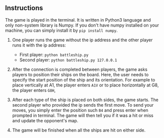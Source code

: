 ## Instructions

The game is played in the terminal. It is written in Python3 language and only non-system library is Numpy. If you don't have numpy installed on your machine, you can simply install it by `pip install numpy`. 

1. One player runs the game without the ip address and the other player runs it with the ip address:

    * First player: `python battleship.py`
    * Second player: `python battleship.py 127.0.0.1`

2. After the connection is completed between players, the game asks players to position their ships on the board. Here, the user needs to specify the start position of the ship and its orientation. For example to place vertically at A1, the player enters `A1V` or to place horizontally at G8, the player enters `G8H`,
3. After each type of the ship is placed on both sides, the game starts. The second player who provided the ip sends the first move. To send your moves, you simply enter the position such `B4` and press enter when prompted in terminal. The game will then tell you if it was a hit or miss and update the opponent's map. 
4. The game will be finished when all the ships are hit on either side.  